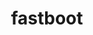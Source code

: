 ---
title: fastboot
github: https://github.com/fastboot
mode: dark
transition: 3s
archetype:
  - Little Bit of Everything
---